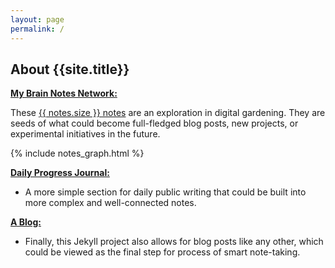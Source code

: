```yaml
---
layout: page
permalink: /
---
```


## About {{site.title}}


[**My Brain Notes Network:**](/notes)
<div class="grid-element">
    <p>
        These <a class="internal-link" href="/notes">{{ notes.size }} notes</a> are an exploration in digital gardening. They are seeds of what could become full-fledged blog posts, new projects, or experimental initiatives in the future.
    </p>
 	{% include notes_graph.html %}
</div>

[**Daily Progress Journal:**](/journals)
   - A more simple section for daily public writing that could be built into more complex and well-connected notes.

[**A Blog:**](/posts)
   - Finally, this Jekyll project also allows for blog posts like any other, which could be viewed as the final step for process of smart note-taking.



